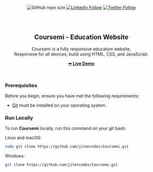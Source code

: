 <div align="center">
  
  ![GitHub repo size](https://img.shields.io/github/repo-size/jitencodes/coursemi)
  [![Linkedin Follow](https://img.shields.io/badge/LinkedIn-0077B5?style=social&logo=linkedin&logoColor=blue)](https://www.linkedin.com/in/jitencodes/)
  [![Twitter Follow](https://img.shields.io/badge/Twitter-0077B5?style=social&logo=Twitter&logoColor=blue)](https://twitter.com/intent/follow?screen_name=jitencodes/)

  <br />
  <br />

  <h2 align="center">Coursemi - Education Website</h2>

Coursemi is a fully responsive education website, <br />Responsive for all devices, build using HTML, CSS, and JavaScript.

<a href="https://jitencodes.github.io/Coursemi/"><strong>➥ Live Demo</strong></a>

</div>

<br />

### Prerequisites

Before you begin, ensure you have met the following requirements:

- [Git](https://git-scm.com/downloads "Download Git") must be installed on your operating system.

### Run Locally

To run **Coursemi** locally, run this command on your git bash:

Linux and macOS:

```bash
sudo git clone https://github.com/jitencodes/Coursemi.git
```

Windows:

```bash
git clone https://github.com/jitencodes/Coursemi.git
```
